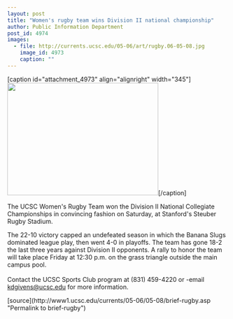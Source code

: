 ```yaml
---
layout: post
title: "Women's rugby team wins Division II national championship"
author: Public Information Department
post_id: 4974
images:
  - file: http://currents.ucsc.edu/05-06/art/rugby.06-05-08.jpg
    image_id: 4973
    caption: ""
---
```


[caption id="attachment_4973" align="alignright" width="345"]<a href="http://localhost/mysite/wp-content/uploads/2006/05/rugby.06-05-08.jpg"><img class="size-full wp-image-4973" src="http://localhost/mysite/wp-content/uploads/2006/05/rugby.06-05-08.jpg" alt="" width="345" height="257" /></a>[/caption]
<a name="content" id="content"></a>
<p>
  The UCSC Women's Rugby Team won the Division II National Collegiate Championships in convincing fashion on Saturday, at Stanford's Steuber Rugby Stadium.
</p>
<p>
  The 22-10 victory capped an undefeated season in which the Banana Slugs dominated league play, then went 4-0 in playoffs. The team has gone 18-2 the last three years against Division II opponents. A rally to honor the team will take place Friday at 12:30 p.m. on the grass triangle outside the main campus pool.<br>
  <br>
  Contact the UCSC Sports Club program at (831) 459-4220 or -email <a href="mailto:kdgivens@ucsc.edu">kdgivens@ucsc.edu</a> for more information.
</p>
[source](http://www1.ucsc.edu/currents/05-06/05-08/brief-rugby.asp "Permalink to brief-rugby")
